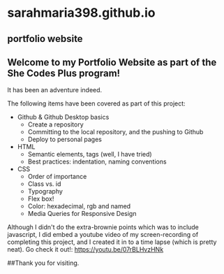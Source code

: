 # sarahmaria398.github.io
## portfolio website

## Welcome to my Portfolio Website as part of the She Codes Plus program!
It has been an adventure indeed. 

The following items have been covered as part of this project:
* Github & Github Desktop basics
  * Create a repository
  * Committing to the local repository, and the pushing to Github
  * Deploy to personal pages
* HTML
  * Semantic elements, tags (well, I have tried)
  * Best practices: indentation, naming conventions 
* CSS
  * Order of importance
  * Class vs. id
  * Typography
  * Flex box!
  * Color: hexadecimal, rgb and named
  * Media Queries for Responsive Design

Although I didn't do the extra-brownie points which was to include javascript, I did embed a youtube video of my screen-recording of completing this project, and I created it in to a time lapse (which is pretty neat). 
Go check it out!: https://youtu.be/07rBLHvzHNk


##Thank you for visiting.
